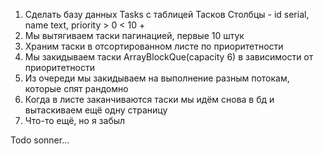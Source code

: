 1. Сделать базу данных Tasks с таблицей Тасков
Столбцы - id serial, name text, priority > 0 < 10 + 
2. Мы вытягиваем таски пагинацией, первые 10 штук
3. Храним таски в отсортированном листе по приоритетности
4. Мы закидываем таски ArrayBlockQue(capacity 6) в зависимости от приоритетности
5. Из очереди мы закидываем на выполнение разным потокам, которые спят рандомно
6. Когда в листе заканчиваются таски мы идём снова в бд и вытаскиваем ещё одну страницу
7. Что-то ещё, но я забыл


Todo sonner...




